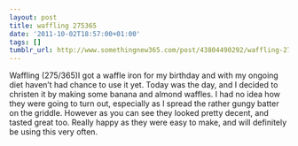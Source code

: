 ```yaml
---
layout: post
title: waffling 275365
date: '2011-10-02T18:57:00+01:00'
tags: []
tumblr_url: http://www.somethingnew365.com/post/43804490292/waffling-275365
---
```

Waffling (275/365)I got a waffle iron for my birthday and with my ongoing diet haven’t had chance to use it yet. Today was the day, and I decided to christen it by making some banana and almond waffles.
I had no idea how they were going to turn out, especially as I spread the rather gungy batter on the griddle. However as you can see they looked pretty decent, and tasted great too. Really happy as they were easy to make, and will definitely be using this very often.
